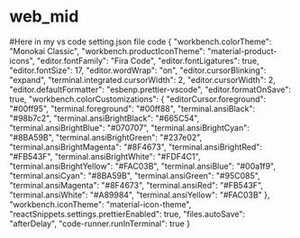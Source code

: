 # web_mid


#Here in my vs code setting.json file code
{
  "workbench.colorTheme": "Monokai Classic",
  "workbench.productIconTheme": "material-product-icons",
  "editor.fontFamily": "Fira Code",
  "editor.fontLigatures": true,
  "editor.fontSize": 17,
  "editor.wordWrap": "on",
  "editor.cursorBlinking": "expand",
  "terminal.integrated.cursorWidth": 2,
  "editor.cursorWidth": 2,
  "editor.defaultFormatter": "esbenp.prettier-vscode",
  "editor.formatOnSave": true,
  "workbench.colorCustomizations": {
    "editorCursor.foreground": "#00ff95",
    "terminal.foreground": "#00ff88",
    "terminal.ansiBlack": "#98b7c2",
    "terminal.ansiBrightBlack": "#665C54",
    "terminal.ansiBrightBlue": "#070707",
    "terminal.ansiBrightCyan": "#8BA59B",
    "terminal.ansiBrightGreen": "#237e02",
    "terminal.ansiBrightMagenta": "#8F4673",
    "terminal.ansiBrightRed": "#FB543F",
    "terminal.ansiBrightWhite": "#FDF4C1",
    "terminal.ansiBrightYellow": "#FAC03B",
    "terminal.ansiBlue": "#00a1f9",
    "terminal.ansiCyan": "#8BA59B",
    "terminal.ansiGreen": "#95C085",
    "terminal.ansiMagenta": "#8F4673",
    "terminal.ansiRed": "#FB543F",
    "terminal.ansiWhite": "#A89984",
    "terminal.ansiYellow": "#FAC03B"
  },
  "workbench.iconTheme": "material-icon-theme",
  "reactSnippets.settings.prettierEnabled": true,
  "files.autoSave": "afterDelay",
  "code-runner.runInTerminal": true
}
